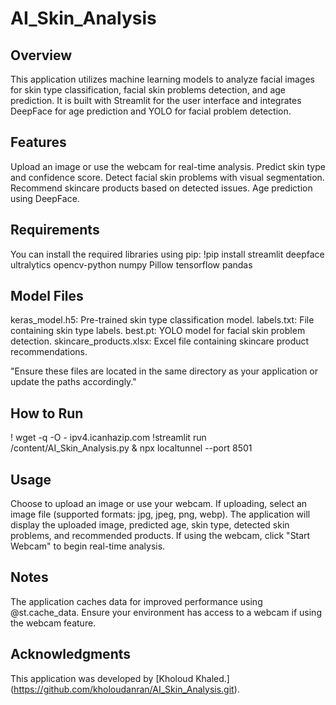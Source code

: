# AI_Skin_Analysis
## Overview
This application utilizes machine learning models to analyze facial images for skin type classification, facial skin problems detection, and age prediction. It is built with Streamlit for the user interface and integrates DeepFace for age prediction and YOLO for facial problem detection.
## Features
Upload an image or use the webcam for real-time analysis.
Predict skin type and confidence score.
Detect facial skin problems with visual segmentation.
Recommend skincare products based on detected issues.
Age prediction using DeepFace.
## Requirements
You can install the required libraries using pip:
!pip install streamlit deepface ultralytics opencv-python numpy Pillow tensorflow pandas
## Model Files
keras_model.h5: Pre-trained skin type classification model.
labels.txt: File containing skin type labels.
best.pt: YOLO model for facial skin problem detection.
skincare_products.xlsx: Excel file containing skincare product recommendations.

"Ensure these files are located in the same directory as your application or update the paths accordingly."
## How to Run
! wget -q -O - ipv4.icanhazip.com
!streamlit run /content/AI_Skin_Analysis.py & npx localtunnel --port 8501
## Usage
Choose to upload an image or use your webcam.
If uploading, select an image file (supported formats: jpg, jpeg, png, webp).
The application will display the uploaded image, predicted age, skin type, detected skin problems, and recommended products.
If using the webcam, click "Start Webcam" to begin real-time analysis.
## Notes
The application caches data for improved performance using @st.cache_data.
Ensure your environment has access to a webcam if using the webcam feature.
## Acknowledgments
This application was developed by [Kholoud Khaled.] (https://github.com/kholoudanran/AI_Skin_Analysis.git).
